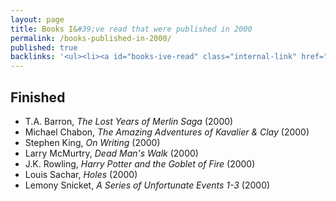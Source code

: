 ```yaml
---
layout: page
title: Books I&#39;ve read that were published in 2000
permalink: /books-published-in-2000/
published: true
backlinks: '<ul><li><a id="books-ive-read" class="internal-link" href="/books-ive-read/">Books I&#39;ve read</a></li></ul>'
---
```




## Finished 
* T.A. Barron, _The Lost Years of Merlin Saga_ (2000) 
* Michael Chabon, _The Amazing Adventures of Kavalier & Clay_ (2000) 
* Stephen King, _On Writing_ (2000) 
* Larry McMurtry, _Dead Man's Walk_ (2000) 
* J.K. Rowling, _Harry Potter and the Goblet of Fire_ (2000) 
* Louis Sachar, _Holes_ (2000) 
* Lemony Snicket, _A Series of Unfortunate Events 1-3_ (2000) 
